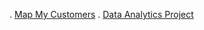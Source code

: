 .  [Map My Customers](https://caitlin0806.github.io/MapMyCustomers)
.  [Data Analytics Project](https://caitlin0806.github.io/MapMyCustomers/project0)
